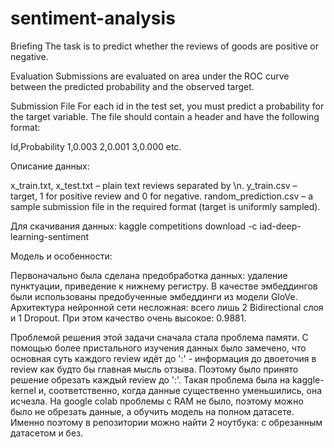 # sentiment-analysis


Briefing
The task is to predict whether the reviews of goods are positive or negative. 

Evaluation
Submissions are evaluated on area under the ROC curve between the predicted probability and the observed target.

Submission File
For each id in the test set, you must predict a probability for the target variable. The file should contain a header and have the following format:

Id,Probability
1,0.003
2,0.001
3,0.000
etc.

Описание данных:

x_train.txt, x_test.txt – plain text reviews separated by \n.
y_train.csv – target, 1 for positive review and 0 for negative.
random_prediction.csv – a sample submission file in the required format (target is uniformly sampled).


Для скачивания данных: kaggle competitions download -c iad-deep-learning-sentiment

Модель и особенности:

Первоначально была сделана предобработка данных: удаление пунктуации, приведение к нижнему регистру. В качестве эмбеддингов были использованы предобученные эмбеддинги из модели GloVe. Архитектура нейронной сети несложная: всего лишь 2 Bidirectional слоя и 1 Dropout. При этом качество очень высокое: 0.9881.

Проблемой решения этой задачи сначала стала проблема памяти. С помощью более пристального изучения данных было замечено, что основная суть каждого review идёт до ':' - информация до двоеточия в review как будто бы главная мысль отзыва. Поэтому было принято решение обрезать каждый review до ':'. Такая проблема была на kaggle-kernel и, соответственно, когда данные существенно уменьшились, она исчезла. На google colab проблемы с RAM не было, поэтому можно было не обрезать данные, а обучить модель на полном датасете. Именно поэтому в репозитории можно найти 2 ноутбука: с обрезанным датасетом и без. 
